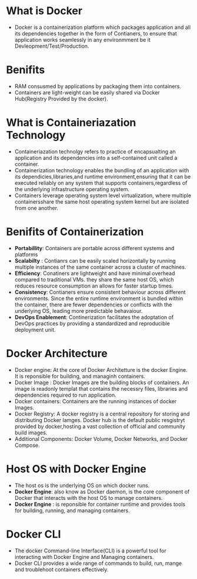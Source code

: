# What is Docker
- Docker is a containerization platform which packages application and all its dependencies together in the form of Contianers, to ensure that application works seamlessly in any environmment be it Devleopment/Test/Production.
# Benifits 
- RAM consusmed by applications by packaging them into containers.
- Containers are light-weight can be easily shared via Docker Hub(Registry Provided by the docker).
# What is Containeriazation Technology
- Containeriazation technolgy refers to practice of encapsualting an application and its dependencies into a self-contained unit called a container.
- Containerization technology enables the bundling of an application with its dependicies,libraries,and runtime environment,ensuring that it can be executed reliably on any system that supports containers,regardless of the underlying infrastructure operating system.
- Containers leverage operating system level virtualization, where multiple containersshare the same host operating system kernel but are isolated from one another.
# Benifits of Containerization
 - **Portabillity**: Containers are  portable across different systems and platforms
 - **Scalabilty** : Contianrs can be easily scaled horizontally by running multiple instances of the same container across a cluster of machines.
 - **Efficiency**: Conatiners are lightweight and have minimal overhead compared to traditional VMs. they share the same host OS, which reduces resource consumption an allows for faster startup times.
 - **Consistency**: Contianers ensure consistent behaviour across different environments. Since the entire runtime environment is bundled within the container, there are fewer dependencies or conflicts with the underlying OS, leading more predictable behavaiour.
- **DevOps Enablement**: Continerization facilitates the adoptation of DevOps practices by providing a standardized and reproducible deployment unit.
# Docker Architecture
-  Docker engine: At the core of Docker Architetture is the docker Engine. It is reponsible for building, and managinh containers.
-  Docker Image : Docker Images are the building blocks of containers. An image is readonly templat that contains the necessry files, libraries and dependencies required to run application.
-  Docker containers: Containers are the running instances of docker Images.
-  Docker Registry: A docker registry is a central repository for storing and distributing Docker Iamges.  Docker hub is the default public resgistryt provided by docker,hosting a vast collection of official and community build images.
-  Additional Components: Docker Volume, Docker Networks, and Docker Compose.
# Host OS with Docker Engine
- The host os is the underlying OS on which docker runs.
- **Docker Engine**: also know as Docker daemon, is the core component of Docker that interacts with the host OS to manage containers.
- **Docker Engine** : is reponsible for container runtime and provides tools for building, running, and managing containers.
# Docker CLI
- The docker Command-line Interface(CLI) is a powerful tool for interacting with Docker Engine and Managing containers.
- Docker CLI provides a wide range of commands to build, run, mange and troublehoot containers effectively.
